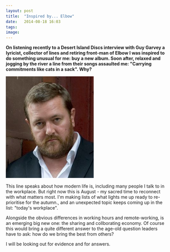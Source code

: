 ```yaml
---
layout: post
title:  "Inspired by... Elbow"
date:   2014-08-18 16:03
tags: 
image: 
---
```


**On listening recently to a Desert Island Discs interview with Guy Garvey a lyricist, collector of lines and retiring front-man of Elbow I was inspired to do something unusual for me: buy a new album. Soon after, relaxed and jogging by the river  a line from their songs assaulted me: "Carrying commitments like cats in a sack". Why?**

![](/libb/images/guy_garvey.png)

This line speaks about how modern life is, including many people I talk to in the workplace. But right now this is August - my sacred time to reconnect with what matters most. I'm making lists of what lights me up ready to re-prioritise for the autumn., and an unexpected topic keeps coming up in the list: "today's workplace". 

Alongside the obvious differences in working hours and remote-working, is an emerging big new one: the sharing and collborating economy. Of course this would bring a quite different answer to the age-old question leaders have to ask: how do we bring the best from others?

I will be looking out for evidence and for answers.   
